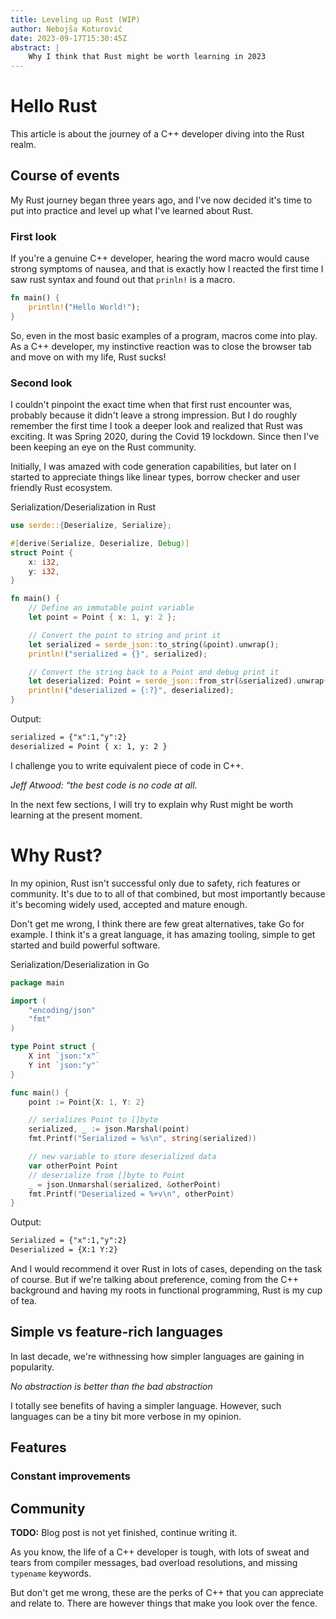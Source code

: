 ```yaml
---
title: Leveling up Rust (WIP)
author: Nebojša Koturović
date: 2023-09-17T15:30:45Z
abstract: |
    Why I think that Rust might be worth learning in 2023
---
```

# Hello Rust

This article is about the journey of a C++ developer diving into the Rust realm.

## Course of events

My Rust journey began three years ago, and I've now decided it's time to put 
into practice and level up what I've learned about Rust.

### First look

If you're a genuine C++ developer, hearing the word macro would cause strong symptoms of nausea,
and that is exactly how I reacted the first time I saw rust syntax and found out that `prinln!` is a macro.

```Rust
fn main() {
    println!("Hello World!");
}
```

So, even in the most basic examples of a program, macros come into play. As a C++ developer, 
my instinctive reaction was to close the browser tab and move on with my life, Rust sucks!

### Second look

I couldn't pinpoint the exact time when that first rust encounter was, probably because it didn't leave a strong impression.
But I do roughly remember the first time I took a deeper look and realized that Rust was exciting.
It was Spring 2020, during the Covid 19 lockdown. Since then I've been keeping an eye on the Rust community.

Initially, I was amazed with code generation capabilities, but later on I started to appreciate things like linear types, borrow checker and user friendly Rust ecosystem.

Serialization/Deserialization in Rust

```rust
use serde::{Deserialize, Serialize};

#[derive(Serialize, Deserialize, Debug)]
struct Point {
    x: i32,
    y: i32,
}

fn main() {
    // Define an immutable point variable
    let point = Point { x: 1, y: 2 };

    // Convert the point to string and print it
    let serialized = serde_json::to_string(&point).unwrap();
    println!("serialized = {}", serialized);

    // Convert the string back to a Point and debug print it
    let deserialized: Point = serde_json::from_str(&serialized).unwrap();
    println!("deserialized = {:?}", deserialized);
}
```

Output:

```txt
serialized = {"x":1,"y":2}
deserialized = Point { x: 1, y: 2 }
```

I challenge you to write equivalent piece of code in C++.

*Jeff Atwood: “the best code is no code at all.*

In the next few sections, I will try to explain why Rust might be worth learning at the present moment.

# Why Rust?

In my opinion, Rust isn't successful only due to safety, rich features or community. It's due to
to all of that combined, but most importantly because it's becoming widely used, accepted and mature enough.

Don't get me wrong, I think there are few great alternatives, take Go for example.
I think it's a great language, it has amazing tooling, simple to get started and build powerful software.

Serialization/Deserialization in Go

```go
package main

import (
	"encoding/json"
	"fmt"
)

type Point struct {
	X int `json:"x"`
	Y int `json:"y"`
}

func main() {
	point := Point{X: 1, Y: 2}

	// serializes Point to []byte
	serialized, _ := json.Marshal(point)
	fmt.Printf("Serialized = %s\n", string(serialized))

	// new variable to store deserialized data
	var otherPoint Point
	// deserialize from []byte to Point
	_ = json.Unmarshal(serialized, &otherPoint)
	fmt.Printf("Deserialized = %+v\n", otherPoint)
}
```

Output:

```txt
Serialized = {"x":1,"y":2}
Deserialized = {X:1 Y:2}
```

And I would recommend it over Rust in lots of cases, depending on the task of course.
But if we're talking about preference, coming from the C++ background and having my roots in functional programming, Rust is my cup of tea.

## Simple vs feature-rich languages

In last decade, we're withnessing how simpler languages are gaining in popularity.

*No abstraction is better than the bad abstraction*

I totally see benefits of having a simpler language. However, such languages can be a tiny bit more verbose in my opinion.


## Features

### Constant improvements

## Community

**TODO:** Blog post is not yet finished, continue writing it.

As you know, the life of a C++ developer is tough, with lots of sweat and tears from 
compiler messages, bad overload resolutions, and missing `typename` keywords. 

But don't get me wrong, these are the perks of C++ that you can appreciate and relate to.
There are however things that make you look over the fence.


